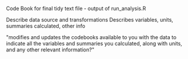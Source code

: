 Code Book for final tidy text file - output of run_analysis.R

Describe data source and transformations
Describes variables, units, summaries calculated, other info

"modifies and updates the codebooks available to you with the data to indicate all the variables and summaries you calculated, along with units, and any other relevant information?"
